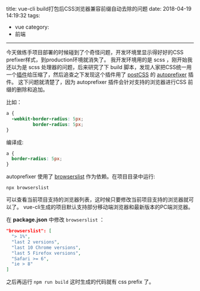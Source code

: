 title: vue-cli build打包后CSS浏览器兼容前缀自动去除的问题
date: 2018-04-19 14:19:32
tags:
- vue
category:
- 前端
---

今天做练手项目部署的时候碰到了个奇怪问题，开发环境里显示得好好的CSS prefixer样式，到production环境就消失了。
我开发环境用的是 scss ，刚开始我还以为是 scss 处理器的问题，后来研究了下 build 脚本，发现人家把CSS统一用一个[插件](https://github.com/NMFR/optimize-css-assets-webpack-plugin)给压缩了，然后追查之下发现这个插件用了 [postCSS](http://postcss.org/) 的 [autoprefixer](https://github.com/postcss/autoprefixer) 插件。
这下问题就清楚了，因为 autoprefixer 插件会针对支持的浏览器进行CSS 前缀的删除和追加。


比如：

```css
a {
  -webkit-border-radius: 5px;
          border-radius: 5px;
}
```

编译成:
```css
a {
  border-radius: 5px;
}
```

autoprefixer 使用了 [browserslist](https://github.com/browserslist/browserslist) 作为依赖。在项目目录中运行:
```
npx browserslist
```
可以查看当前项目支持的浏览器列表，这时候只要修改当前项目支持的浏览器就可以了。
vue-cli生成的项目默认支持部分移动端浏览器和最新版本的PC端浏览器。


在 **package.json** 中修改 `browserslist` ：
```json
"browserslist": [
  "> 1%",
  "last 2 versions",
  "last 10 Chrome versions",
  "last 5 Firefox versions",
  "Safari >= 6",
  "ie > 8"
]
```
之后再运行 `npm run build` 这时生成的代码就有 css prefix 了。
